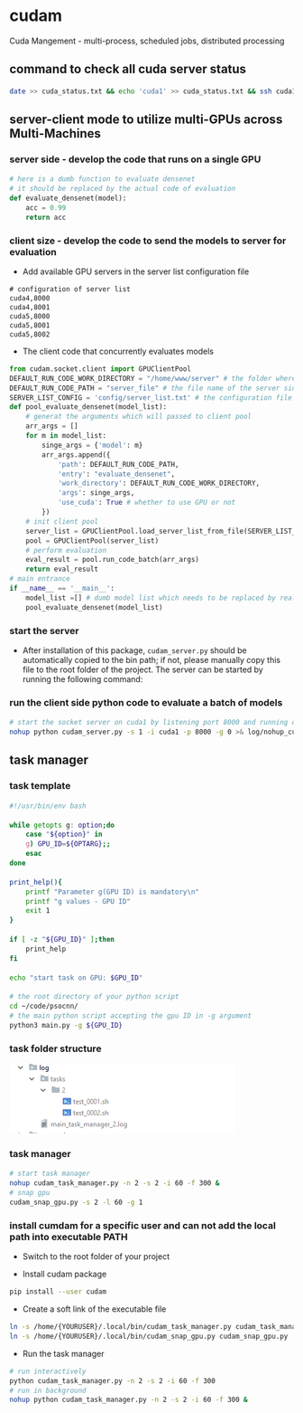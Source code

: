 # cudam
Cuda Mangement - multi-process, scheduled jobs, distributed processing

## command to check all cuda server status

```bash
date >> cuda_status.txt && echo 'cuda1' >> cuda_status.txt && ssh cuda1 'nvidia-smi' >> cuda_status.txt && echo 'cuda2' >> cuda_status.txt && ssh cuda2 'nvidia-smi' >> cuda_status.txt && echo 'cuda3' >> cuda_status.txt && ssh cuda3 'nvidia-smi' >> cuda_status.txt && echo 'cuda4' >> cuda_status.txt && ssh cuda4 'nvidia-smi' >> cuda_status.txt && echo 'cuda5' >> cuda_status.txt && ssh cuda5 'nvidia-smi' >> cuda_status.txt && echo 'cuda6' >> cuda_status.txt && ssh cuda6 'nvidia-smi' >> cuda_status.txt && echo 'cuda11' >> cuda_status.txt && ssh cuda11 'nvidia-smi' >> cuda_status.txt
```

## server-client mode to utilize multi-GPUs across Multi-Machines

### server side - develop the code that runs on a single GPU

```python
# here is a dumb function to evaluate densenet
# it should be replaced by the actual code of evaluation
def evaluate_densenet(model):
    acc = 0.99
    return acc
```

### client size - develop the code to send the models to server for evaluation

* Add available GPU servers in the server list configuration file

```text
# configuration of server list
cuda4,8000
cuda4,8001
cuda5,8000
cuda5,8001
cuda5,8002
```

* The client code that concurrently evaluates models

```python
from cudam.socket.client import GPUClientPool
DEFAULT_RUN_CODE_WORK_DIRECTORY = "/home/www/server" # the folder where the server side code resides 
DEFAULT_RUN_CODE_PATH = "server_file" # the file name of the server side code
SERVER_LIST_CONFIG = 'config/server_list.txt' # the configuration file of the server list
def pool_evaluate_densenet(model_list):
    # generat the arguments which will passed to client pool
    arr_args = []
    for m in model_list:        
        singe_args = {'model': m}
        arr_args.append({
            'path': DEFAULT_RUN_CODE_PATH,
            'entry': "evaluate_densenet",
            'work_directory': DEFAULT_RUN_CODE_WORK_DIRECTORY,
            'args': singe_args,
            'use_cuda': True # whether to use GPU or not
        })
    # init client pool
    server_list = GPUClientPool.load_server_list_from_file(SERVER_LIST_CONFIG)
    pool = GPUClientPool(server_list)
    # perform evaluation
    eval_result = pool.run_code_batch(arr_args)
    return eval_result
# main entrance
if __name__ == '__main__':
    model_list =[] # dumb model list which needs to be replaced by real models
    pool_evaluate_densenet(model_list)
```

### start the server 

* After installation of this package, `cudam_server.py` should be automatically copied to the bin path; if not, please manually copy this file to the root folder of the project. The server can be started by running the following command:  

### run the client side python code to evaluate a batch of models

```bash
# start the socket server on cuda1 by listening port 8000 and running on GPU card 0
nohup python cudam_server.py -s 1 -i cuda1 -p 8000 -g 0 >& log/nohup_cuda_1_8000_0.log &
```



## task manager

### task template

```bash
#!/usr/bin/env bash

while getopts g: option;do
    case "${option}" in
    g) GPU_ID=${OPTARG};;
    esac
done

print_help(){
    printf "Parameter g(GPU ID) is mandatory\n"
    printf "g values - GPU ID"
    exit 1
}

if [ -z "${GPU_ID}" ];then
    print_help
fi

echo "start task on GPU: $GPU_ID"

# the root directory of your python script
cd ~/code/psocnn/
# the main python script accepting the gpu ID in -g argument
python3 main.py -g ${GPU_ID}
```

### task folder structure

![task folder structure](https://github.com/wwwbbb8510/cudam/blob/master/sh_task_structure.PNG "Task folder structure")

### task manager 

```bash
# start task manager
nohup cudam_task_manager.py -n 2 -s 2 -i 60 -f 300 &
# snap gpu
cudam_snap_gpu.py -s 2 -l 60 -g 1
```

### install cumdam for a specific user and can not add the local path into executable PATH

* Switch to the root folder of your project

* Install cudam package
```bash
pip install --user cudam
``` 

* Create a soft link of the executable file
```bash
ln -s /home/{YOURUSER}/.local/bin/cudam_task_manager.py cudam_task_manager.py
ln -s /home/{YOURUSER}/.local/bin/cudam_snap_gpu.py cudam_snap_gpu.py
```

* Run the task manager
```bash
# run interactively
python cudam_task_manager.py -n 2 -s 2 -i 60 -f 300
# run in background
nohup python cudam_task_manager.py -n 2 -s 2 -i 60 -f 300 &
```

